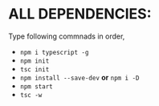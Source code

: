 # ALL DEPENDENCIES:
Type following commnads in order, 
* `npm i typescript -g`
* `npm init`
* `tsc init`
* `npm install --save-dev` **or** `npm i -D`
* `npm start`
* `tsc -w`